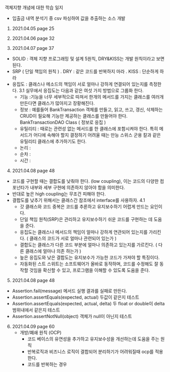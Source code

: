 객체지향 개념에 대한 학습 일지

* 입출금 내역 분석기 중 csv 파싱하여 값을 추출하는 소스 개발
1. 2021.04.05
page 25

2. 2021.04.06
page 32

3. 2021.04.07 page 37
  - SOLID : 객체 지향 프로그래밍 및 설계 5원칙, DRY&KISS는 개발 원칙이라고 보면 된다.
  - SRP ( 단일 책임의 원칙 )
    . DRY : 같은 코드를 반복하지 마라
    . KISS : 단순하게 하라
  - 응집도 : 클래스나 메소드의 책임이 서로 얼마나 강하게 연결되어 있는지를 측정한다.
  3.1 실무에서 응집도는 다음과 같은 여섯 가지 방법으로 그룹화 한다.
    - 기능 :기능을 너무 세부적으로 따져서 한개의 메서드를 가지는 클래스를 여러개 만든다면 클래스가 많아지고 장황해진다.
    - 정보 : 예를들어 BankTransaction 객체를 만들고, 읽고, 쓰고, 갱신, 삭제하는 CRUD이 필요해 기능만 제공하는 클래스를 만들어야 한다. BankTransactionDAO Class ( 정보로 응집 )
    - 유틸리티 : 때로는 관련성 없는 메서드를 한 클래스에 포함시켜야 한다. 특히 메서드가 어디에 속해야 할지 결정하기 어려울 때는 만능 스위스 군용 칼과 같은 유틸리티 클래스에 추가하기도 한다.
    - 논리 : 
    - 순차 : 
    - 시간 :
 

4. 2021.04.08 page 48
  - 코드를 구현할 때는 결합도를 낮춰야 한다. (low coupling), 이는 코드의 다양한 컴포넌타가 내부와 세부 구현에 의존하지 않아야 함을 의미한다.
  - 반대로 높은 high coupling는 무조건 피해야 한다. 
  - 결합도를 낮추기 위해서는 클래스간 참조에서 interface를 사용하자.
  4.1
    - 갓 클래스와 코드 중복은 코드를 추론하고 유지보수하기 어렵게 만드는 요인이다.
    - 단일 책임 원칙(SRP)은 관리하고 유지보수하기 쉬운 코드를 구현하는 데 도움을 준다.
    - 응집도는 클래스나 메서드의 책임이 얼마나 강하게 연관되어 있는지를 가리킨다. ( 클래스의 코드가 서로 얼마나 관련되어 있는가 )
    - 결합도는 클래스가 다른 코드 부분에 얼마나 의존하고 있는지를 가르킨다. ( 다른 클래스에 얼마나 의존 하는가 )
    - 높은 응집도와 낮은 결합도는 유지보수가 가능한 코드가 가져야 할 특징이다.
    - 자동화된 스트 스위트는 소프트웨어가 올바로 동작하며, 코드를 수정해도 잘 동작할 것임을 확신할 수 있고, 프로그램을 이해할 수 있도록 도움을 준다.
  
5. 2021.04.08 page 48
  - Assertion.fail(message) 메서드 실행 결과를 실패로 만든다.
  - Assertion.assertEquals(expected, actual) 두값이 같은지 테스트
  - Assertion.assertEquals(expected, actual, delta) 두 float or double이 delta 범위내에서 같은지 테스트
  - Assertion.assertNotNull(object) 객체가 null이 아닌지 테스트

6. 2021.04.09 page 60
    - 개방/폐쇄 원칙 (OCP)
      - 코드 베이스의 유연성을 추가하고 유지보수성을 개선하는데 도움을 주는 원칙
      - 반복로직과 비즈니스 로직이 결합되어 분리하기가 어려워질때 ocp를 적용한다.
      - 코드를 반복하는 경우
    
    

